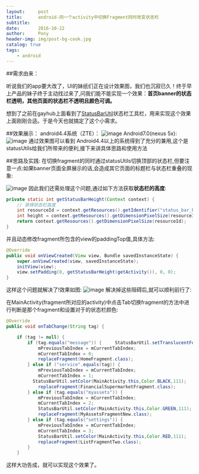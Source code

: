 ```yaml
---
layout:     post
title:      android-同一个activity中切换Fragment同时改变状态栏
subtitle:   
date:       2016-10-22
author:     Pony
header-img: img/post-bg-cook.jpg
catalog: true
tags:
    - android
---
```

##需求由来：

听说我们的app要大改了，UI的妹纸们正在设计效果图，我们也沉寂已久！终于早上产品的妹子终于主动找过来了,问我们能不能实现一个效果：**首页banner的状态栏透明，其他页面的状态栏不透明且颜色可调。**

想到了之前在gayhub上面看到了[StatusBarUtil](https://github.com/laobie/StatusBarUtil)状态栏工具栏，用来实现这个效果上面刚刚合适。于是今天也就搞定了这个小需求。

##效果展示：
android4.4系统（ZTE）：
![image](http://almostlover.com.cn/img/android_fragment_statusbar01.gif)
Android7.0(nexus 5x):
![image](http://almostlover.com.cn/img/android_fragment_statusbar02.gif)
通过效果图可以看到 Android4.4以上的系统得到了充分的兼用,这个是statusUtils给我们所带来的便利,接下来讲具体思路和使用方法

##思路及实践:
在切换fragment的同时通过statusUtils切换顶部的状态栏,但要注意一点:如果banner页面全屏展示的话,会造成其它页面的标题栏与状态栏重叠的现象:

![image](http://almostlover.com.cn/img/android_fragment_statusbar03.jpeg)
因此我们还需处理这个问题,通过如下方法获取**状态栏的高度**:

```java
private static int getStatusBarHeight(Context context) {
    // 获得状态栏高度
    int resourceId = context.getResources().getIdentifier("status_bar_height", "dimen", "android");
    int height = context.getResources().getDimensionPixelSize(resourceId);
    return context.getResources().getDimensionPixelSize(resourceId);
}
```
并且动态修改fragment所包含的view的paddingTop值,具体方法:

```java
@Override
public void onViewCreated(View view, Bundle savedInstanceState) {
    super.onViewCreated(view, savedInstanceState);
    initView(view);
    view.setPadding(0, getStatusBarHeight(getActivity()), 0, 0);
}
```
这样这个问题就解决了!效果如图:
![image](http://almostlover.com.cn/img/android_fragment_statusbar04.jpeg)
解决掉这些阻碍后,就可以顺利前行了:

在MainActivity(fragment所对应的activity)中点击Tab切换fragment的方法中进行判断是那个fragment和设置对于的状态栏颜色:

```java
@Override
public void onTabChange(String tag) {

    if (tag != null) {
        if (tag.equals("message")) {     StatusBarUtil.setTranslucentForImageViewInFragment(MainActivity.this, null);
            mPreviousTabIndex = mCurrentTabIndex;
            mCurrentTabIndex = 0;
            replaceFragment(HomeFragment.class);
        } else if ("service".equals(tag)) {
            mPreviousTabIndex = mCurrentTabIndex;
            mCurrentTabIndex = 1;
          StatusBarUtil.setColor(MainActivity.this,Color.BLACK,111);
            replaceFragment(FinancialSupermarketFragment.class);
        } else if (tag.equals("myassets")) {
            mPreviousTabIndex = mCurrentTabIndex;
            mCurrentTabIndex = 2;
            StatusBarUtil.setColor(MainActivity.this,Color.GREEN,111);
            replaceFragment(MyAssetsFragmentNew.class);
        } else if (tag.equals("settings")) {
            mPreviousTabIndex = mCurrentTabIndex;
            mCurrentTabIndex = 3;
            StatusBarUtil.setColor(MainActivity.this,Color.RED,111);
            replaceFragment(ListFragmentTwo.class);
        }
    }
```
这样大功告成，就可以实现这个效果了。


